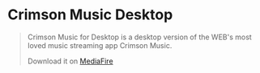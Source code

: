 # Crimson Music Desktop
> Crimson Music for Desktop is a desktop version of the WEB's most loved music streaming app Crimson Music.
> 
> Download it on [MediaFire](https://www.mediafire.com/file/equpf6i5dao01u3/crimsonmusic-0.1.4+Setup.exe/file)
